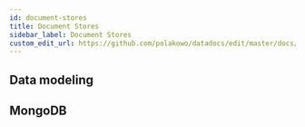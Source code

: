 ```yaml
---
id: document-stores
title: Document Stores
sidebar_label: Document Stores
custom_edit_url: https://github.com/polakowo/datadocs/edit/master/docs/big-data/document-stores.md
---
```


## Data modeling

## MongoDB